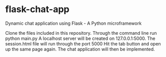 # flask-chat-app
Dynamic chat application using Flask - A Python microframework

Clone the files included in this repository.
Through the command line run python main.py
A localhost server will be created on 127.0.0.1:5000.
The session.html file will run through the port 5000
Hit the tab button and open up the same page again.
The chat application will then be implemented.
